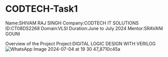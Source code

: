 # CODTECH-Task1
Name:SHIVAM RAJ SINGH
Company:CODTECH IT SOLUTIONS 
ID:CT08DS2268
Domain:VLSI
Duration:June to July 2024
Mentor:SRAVANI GOUNI

Overview of the Project
Project:DIGITAL LOGIC DESIGN WITH VERILOG
![WhatsApp Image 2024-07-04 at 19 30 47_8710c45a](https://github.com/Shivamrajsingh001/CODTECH-Task1/assets/174721786/449ca969-a679-49a2-a811-f0b18e65f651)
